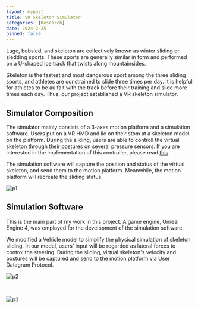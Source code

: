 ```yaml
---
layout: mypost
title: VR Skeleton Simulator
categories: [Research]
date: 2024-2-25
pinned: false
---
```


Luge, bobsled, and skeleton are collectively known as winter sliding or sledding sports. These sports are generally similar in form and performed on a U-shaped ice track that twists along mountainsides. 

Skeleton is the fastest and most dangerous sport among the three sliding sports, and athletes are constrained to slide three times per day. It is helpful for athletes to be au fait with the track before their training and slide more times each day. Thus, our project established a VR skeleton simulator.
<br>


## Simulator Composition

The simulator mainly consists of a 3-axes motion platform and a simulation software. Users put on a VR HMD and lie on their stom at a skeleton model on the platform. During the sliding, users are able to controll the virtual skeleton through their postures on several pressure sensors. If you are interested in the implementation of this controller, please read [this]().

The simulation software will capture the position and status of the virtual skeleton, and send them to the motion platform. Meanwhile, the motion platform will recreate the sliding status.

![p1](https://s1.imagehub.cc/images/2024/12/16/c675ba573aff579eca47b01d6efc0692.md.png)

## Simulation Software

This is the main part of my work in this project. A game engine, Unreal Engine 4, was employed for the development of the simulation software. 

We modified a Vehicle model to simplify the physical simulation of skeleton sliding. In our model, users' input will be regarded as lateral forces to control the steering. During the sliding, virtual skeleton's velocity and postures will be captured and send to the motion platform via User Datagram Protocol. 

![p2](https://s1.imagehub.cc/images/2024/12/16/ff8093b95ad1ee1cce31a4627a8cb1e6.md.png)

<br>

![p3](https://s1.imagehub.cc/images/2024/12/16/8561a5a54ae6359adc730728c38da398.md.png)